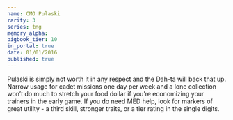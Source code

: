 ```yaml
---
name: CMO Pulaski
rarity: 3
series: tng
memory_alpha:
bigbook_tier: 10
in_portal: true
date: 01/01/2016
published: true
---
```


Pulaski is simply not worth it in any respect and the Dah-ta will back that up. Narrow usage for cadet missions one day per week and a lone collection won’t do much to stretch your food dollar if you’re economizing your trainers in the early game. If you do need MED help, look for markers of great utility - a third skill, stronger traits, or a tier rating in the single digits.
